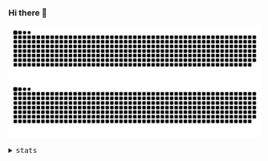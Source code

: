 ### Hi there 👋


![GitHub Snake Light](https://github.com/IMarkoMC/iMarkoMC/blob/output/github-contribution-grid-snake.svg#gh-light-mode-only)
![GitHub Snake dark](https://github.com/IMarkoMC/iMarkoMC/blob/output/github-contribution-grid-snake.svg#gh-dark-mode-only)

<details>
  <summary>
    <samp>stats</samp>
  </summary>
  <br>
  <p align='center'>
  <img width="48%" src="https://github-readme-stats.vercel.app/api?username=furcoite-nirual&count_private=true&show_icons=true&theme=monokai" />
  <img width="48%" src="http://github-readme-streak-stats.herokuapp.com?user=furcoite-nirual&theme=radical&date_format=M%20j%5B%2C%20Y%5D" />
</p>

<p align='center'>
  <img width="48%" src="https://github-readme-stats.vercel.app/api/top-langs/?username=furcoite-nirual&theme=github_dark&layout=compact&border_color=4C8EDA&card_width=445&border_radius=12" />
</p>

</details>
